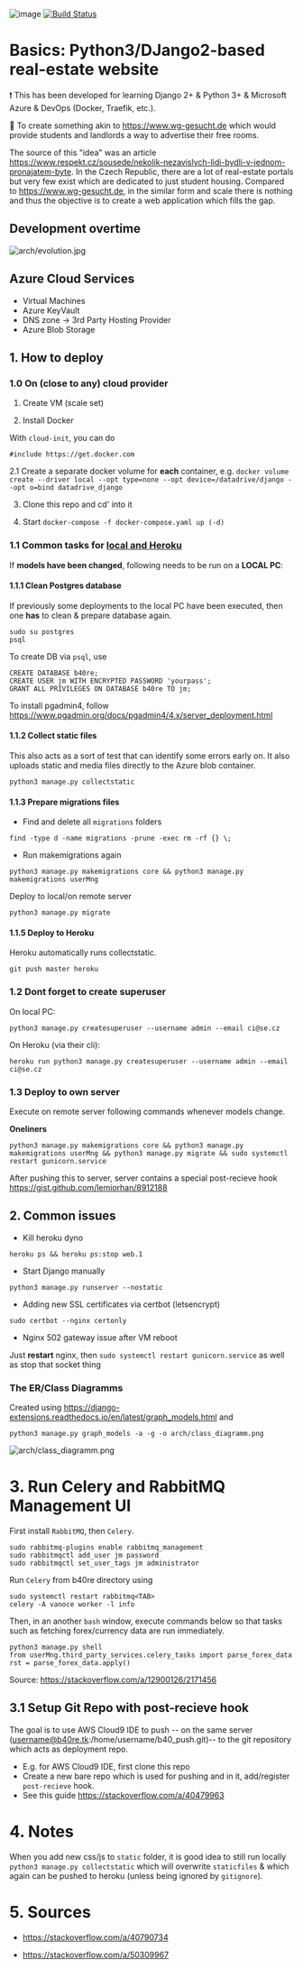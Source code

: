 ![image](https://img.shields.io/github/license/dmpe/django-wohn?style=for-the-badge)
[![Build Status](https://johnmalc.visualstudio.com/DJango-Wohn/_apis/build/status/dmpe.django-wohn?branchName=master)](https://johnmalc.visualstudio.com/DJango-Wohn/_build/latest?definitionId=7&branchName=master)

# Basics: Python3/DJango2-based real-estate website

:heavy_exclamation_mark: This has been developed for learning Django 2+ & Python 3+ & Microsoft Azure & DevOps (Docker, Traefik, etc.). 

:triangular_flag_on_post: To create something akin to <https://www.wg-gesucht.de> which would provide students and landlords a way to advertise their free rooms.

The source of this "idea" was an article <https://www.respekt.cz/sousede/nekolik-nezavislych-lidi-bydli-v-jednom-pronajatem-byte>. 
In the Czech Republic, there are a lot of real-estate portals but very few exist which are dedicated to just student housing. 
Compared to <https://www.wg-gesucht.de>, in the similar form and scale there is nothing and thus the objective is to create a web application which fills the gap. 

## Development overtime 

![arch/evolution.jpg](arch/evolution.jpg)

## Azure Cloud Services

- Virtual Machines
- Azure KeyVault
- DNS zone -> 3rd Party Hosting Provider
- Azure Blob Storage

## 1. How to deploy

### 1.0 On (close to any) cloud provider

1. Create VM (scale set)

2. Install Docker

With `cloud-init`, you can do
```
#include https://get.docker.com
```

2.1 Create a separate docker volume for **each** container, e.g. `docker volume create --driver local --opt type=none --opt device=/datadrive/django --opt o=bind datadrive_django
`

3. Clone this repo and cd' into it

4. Start `docker-compose -f docker-compose.yaml up (-d)`

### 1.1 Common tasks for <u>local and Heroku</u>

If **models have been changed**, following needs to be run on a **LOCAL PC**:

#### 1.1.1 Clean Postgres database 

If previously some deployments to the local PC have been executed, then one **has** to clean & prepare database again. 

```
sudo su postgres 
psql
```

To create DB via `psql`, use 

```
CREATE DATABASE b40re;
CREATE USER jm WITH ENCRYPTED PASSWORD 'yourpass';
GRANT ALL PRIVILEGES ON DATABASE b40re TO jm;
```

To install pgadmin4, follow <https://www.pgadmin.org/docs/pgadmin4/4.x/server_deployment.html>

#### 1.1.2 Collect static files

This also acts as a sort of test that can identify some errors early on. It also uploads static and media files directly to the Azure blob container.

```
python3 manage.py collectstatic
```

#### 1.1.3 Prepare migrations files

- Find and delete all `migrations` folders

```
find -type d -name migrations -prune -exec rm -rf {} \;
```

- Run makemigrations again

```
python3 manage.py makemigrations core && python3 manage.py makemigrations userMng
```

Deploy to local/on remote server

```
python3 manage.py migrate
```

#### 1.1.5 Deploy to Heroku

Heroku automatically runs collectstatic.

```
git push master heroku
```

### 1.2 Dont forget to create superuser

On local PC:
```
python3 manage.py createsuperuser --username admin --email ci@se.cz
```

On Heroku (via their cli):
```
heroku run python3 manage.py createsuperuser --username admin --email ci@se.cz
```

### 1.3 Deploy to own server

Execute on remote server following commands whenever models change.

**Oneliners**

```
python3 manage.py makemigrations core && python3 manage.py makemigrations userMng && python3 manage.py migrate && sudo systemctl restart gunicorn.service 
```

After pushing this to server, server contains a special post-recieve hook <https://gist.github.com/lemiorhan/8912188>

## 2. Common issues

- Kill heroku dyno

```
heroku ps && heroku ps:stop web.1
```

- Start Django manually

```
python3 manage.py runserver --nostatic
```

- Adding new SSL certificates via certbot (letsencrypt)

```
sudo certbot --nginx certonly
```

- Nginx 502 gateway issue after VM reboot

Just **restart** nginx, then `sudo systemctl restart gunicorn.service` as well as stop that socket thing

### The **ER**/Class Diagramms

Created using <https://django-extensions.readthedocs.io/en/latest/graph_models.html> and 

```
python3 manage.py graph_models -a -g -o arch/class_diagramm.png
```

![arch/class_diagramm.png](arch/class_diagramm.png)


# 3. Run Celery and RabbitMQ Management UI

First install `RabbitMQ`, then `Celery`.

```
sudo rabbitmq-plugins enable rabbitmq_management
sudo rabbitmqctl add_user jm password
sudo rabbitmqctl set_user_tags jm administrator
```

Run `Celery` from b40re directory using

```
sudo systemctl restart rabbitmq<TAB>
celery -A vanoce worker -l info
```

Then, in an another `bash` window, execute commands below so that tasks such as fetching forex/currency data are run immediately.

```
python3 manage.py shell
from userMng.third_party_services.celery_tasks import parse_forex_data
rst = parse_forex_data.apply()
```

Source: <https://stackoverflow.com/a/12900126/2171456>

## 3.1 Setup Git Repo with post-recieve hook

The goal is to use AWS Cloud9 IDE to push -- on the same server (username@b40re.tk:/home/username/b40_push.git)-- to the git repository which acts as deployment repo. 

* E.g. for AWS Cloud9 IDE, first clone this repo 
* Create a new bare repo which is used for pushing and in it, add/register `post-recieve` hook. 
* See this guide <https://stackoverflow.com/a/40479963>

# 4. Notes

When you add new css/js to `static` folder, it is good idea to still run locally `python3 manage.py collectstatic` which will overwrite `staticfiles` & which again can be pushed to heroku (unless being ignored by `gitignore`). 

# 5. Sources

- <https://stackoverflow.com/a/40790734>

- <https://stackoverflow.com/a/50309967>



